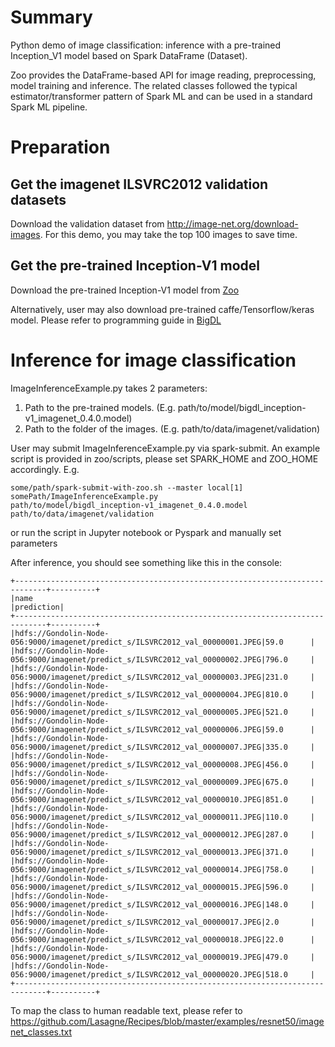 # Summary

Python demo of image classification: inference with a pre-trained Inception_V1 model based on Spark DataFrame (Dataset).

Zoo provides the DataFrame-based API for image reading, preprocessing, model training and inference. The related
classes followed the typical estimator/transformer pattern of Spark ML and can be used in a standard Spark ML pipeline.

# Preparation

## Get the imagenet ILSVRC2012 validation datasets

Download the validation dataset from http://image-net.org/download-images. For this demo, you may take the top 100 images to save time.

## Get the pre-trained Inception-V1 model

Download the pre-trained Inception-V1 model from [Zoo](https://s3-ap-southeast-1.amazonaws.com/bigdl-models/imageclassification/imagenet/bigdl_inception-v1_imagenet_0.4.0.model)

Alternatively, user may also download pre-trained caffe/Tensorflow/keras model. Please refer to
programming guide in [BigDL](https://bigdl-project.github.io/) 

# Inference for image classification

ImageInferenceExample.py takes 2 parameters:
1. Path to the pre-trained models. (E.g. path/to/model/bigdl_inception-v1_imagenet_0.4.0.model)
2. Path to the folder of the images. (E.g. path/to/data/imagenet/validation)

User may submit ImageInferenceExample.py via spark-submit. An example script is provided in zoo/scripts, please set
SPARK_HOME and ZOO_HOME accordingly.
E.g.
```
some/path/spark-submit-with-zoo.sh --master local[1]
somePath/ImageInferenceExample.py
path/to/model/bigdl_inception-v1_imagenet_0.4.0.model path/to/data/imagenet/validation
```

or run the script in Jupyter notebook or Pyspark and manually set parameters

After inference, you should see something like this in the console:

```
+-----------------------------------------------------------------------------+----------+
|name                                                                         |prediction|
+-----------------------------------------------------------------------------+----------+
|hdfs://Gondolin-Node-056:9000/imagenet/predict_s/ILSVRC2012_val_00000001.JPEG|59.0      |
|hdfs://Gondolin-Node-056:9000/imagenet/predict_s/ILSVRC2012_val_00000002.JPEG|796.0     |
|hdfs://Gondolin-Node-056:9000/imagenet/predict_s/ILSVRC2012_val_00000003.JPEG|231.0     |
|hdfs://Gondolin-Node-056:9000/imagenet/predict_s/ILSVRC2012_val_00000004.JPEG|810.0     |
|hdfs://Gondolin-Node-056:9000/imagenet/predict_s/ILSVRC2012_val_00000005.JPEG|521.0     |
|hdfs://Gondolin-Node-056:9000/imagenet/predict_s/ILSVRC2012_val_00000006.JPEG|59.0      |
|hdfs://Gondolin-Node-056:9000/imagenet/predict_s/ILSVRC2012_val_00000007.JPEG|335.0     |
|hdfs://Gondolin-Node-056:9000/imagenet/predict_s/ILSVRC2012_val_00000008.JPEG|456.0     |
|hdfs://Gondolin-Node-056:9000/imagenet/predict_s/ILSVRC2012_val_00000009.JPEG|675.0     |
|hdfs://Gondolin-Node-056:9000/imagenet/predict_s/ILSVRC2012_val_00000010.JPEG|851.0     |
|hdfs://Gondolin-Node-056:9000/imagenet/predict_s/ILSVRC2012_val_00000011.JPEG|110.0     |
|hdfs://Gondolin-Node-056:9000/imagenet/predict_s/ILSVRC2012_val_00000012.JPEG|287.0     |
|hdfs://Gondolin-Node-056:9000/imagenet/predict_s/ILSVRC2012_val_00000013.JPEG|371.0     |
|hdfs://Gondolin-Node-056:9000/imagenet/predict_s/ILSVRC2012_val_00000014.JPEG|758.0     |
|hdfs://Gondolin-Node-056:9000/imagenet/predict_s/ILSVRC2012_val_00000015.JPEG|596.0     |
|hdfs://Gondolin-Node-056:9000/imagenet/predict_s/ILSVRC2012_val_00000016.JPEG|148.0     |
|hdfs://Gondolin-Node-056:9000/imagenet/predict_s/ILSVRC2012_val_00000017.JPEG|2.0       |
|hdfs://Gondolin-Node-056:9000/imagenet/predict_s/ILSVRC2012_val_00000018.JPEG|22.0      |
|hdfs://Gondolin-Node-056:9000/imagenet/predict_s/ILSVRC2012_val_00000019.JPEG|479.0     |
|hdfs://Gondolin-Node-056:9000/imagenet/predict_s/ILSVRC2012_val_00000020.JPEG|518.0     |
+-----------------------------------------------------------------------------+----------+

```
To map the class to human readable text, please refer to https://github.com/Lasagne/Recipes/blob/master/examples/resnet50/imagenet_classes.txt 
